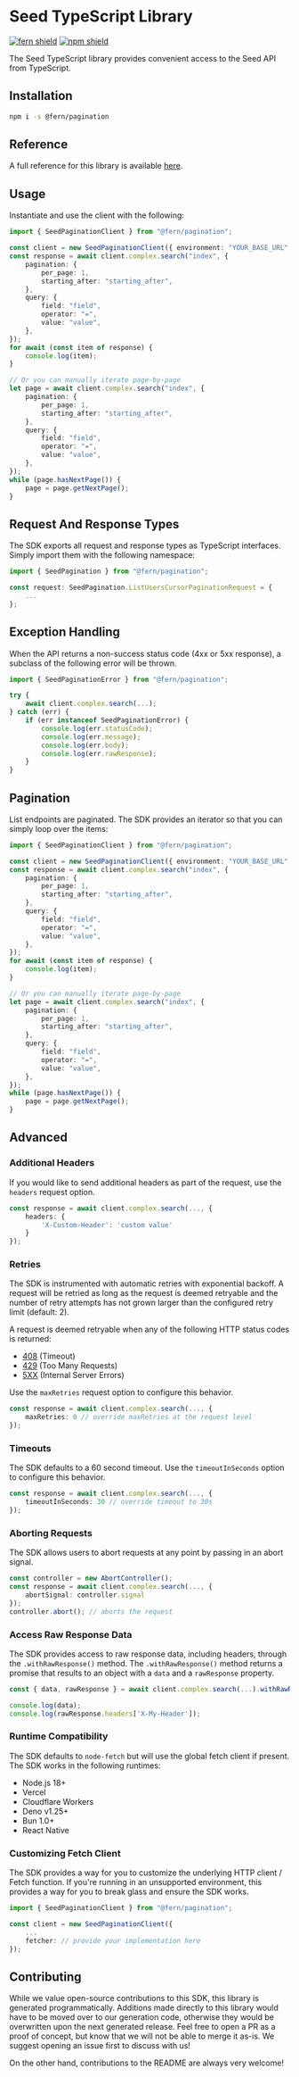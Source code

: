 # Seed TypeScript Library

[![fern shield](https://img.shields.io/badge/%F0%9F%8C%BF-Built%20with%20Fern-brightgreen)](https://buildwithfern.com?utm_source=github&utm_medium=github&utm_campaign=readme&utm_source=Seed%2FTypeScript)
[![npm shield](https://img.shields.io/npm/v/@fern/pagination)](https://www.npmjs.com/package/@fern/pagination)

The Seed TypeScript library provides convenient access to the Seed API from TypeScript.

## Installation

```sh
npm i -s @fern/pagination
```

## Reference

A full reference for this library is available [here](./reference.md).

## Usage

Instantiate and use the client with the following:

```typescript
import { SeedPaginationClient } from "@fern/pagination";

const client = new SeedPaginationClient({ environment: "YOUR_BASE_URL", token: "YOUR_TOKEN" });
const response = await client.complex.search("index", {
    pagination: {
        per_page: 1,
        starting_after: "starting_after",
    },
    query: {
        field: "field",
        operator: "=",
        value: "value",
    },
});
for await (const item of response) {
    console.log(item);
}

// Or you can manually iterate page-by-page
let page = await client.complex.search("index", {
    pagination: {
        per_page: 1,
        starting_after: "starting_after",
    },
    query: {
        field: "field",
        operator: "=",
        value: "value",
    },
});
while (page.hasNextPage()) {
    page = page.getNextPage();
}
```

## Request And Response Types

The SDK exports all request and response types as TypeScript interfaces. Simply import them with the
following namespace:

```typescript
import { SeedPagination } from "@fern/pagination";

const request: SeedPagination.ListUsersCursorPaginationRequest = {
    ...
};
```

## Exception Handling

When the API returns a non-success status code (4xx or 5xx response), a subclass of the following error
will be thrown.

```typescript
import { SeedPaginationError } from "@fern/pagination";

try {
    await client.complex.search(...);
} catch (err) {
    if (err instanceof SeedPaginationError) {
        console.log(err.statusCode);
        console.log(err.message);
        console.log(err.body);
        console.log(err.rawResponse);
    }
}
```

## Pagination

List endpoints are paginated. The SDK provides an iterator so that you can simply loop over the items:

```typescript
import { SeedPaginationClient } from "@fern/pagination";

const client = new SeedPaginationClient({ environment: "YOUR_BASE_URL", token: "YOUR_TOKEN" });
const response = await client.complex.search("index", {
    pagination: {
        per_page: 1,
        starting_after: "starting_after",
    },
    query: {
        field: "field",
        operator: "=",
        value: "value",
    },
});
for await (const item of response) {
    console.log(item);
}

// Or you can manually iterate page-by-page
let page = await client.complex.search("index", {
    pagination: {
        per_page: 1,
        starting_after: "starting_after",
    },
    query: {
        field: "field",
        operator: "=",
        value: "value",
    },
});
while (page.hasNextPage()) {
    page = page.getNextPage();
}
```

## Advanced

### Additional Headers

If you would like to send additional headers as part of the request, use the `headers` request option.

```typescript
const response = await client.complex.search(..., {
    headers: {
        'X-Custom-Header': 'custom value'
    }
});
```

### Retries

The SDK is instrumented with automatic retries with exponential backoff. A request will be retried as long
as the request is deemed retryable and the number of retry attempts has not grown larger than the configured
retry limit (default: 2).

A request is deemed retryable when any of the following HTTP status codes is returned:

- [408](https://developer.mozilla.org/en-US/docs/Web/HTTP/Status/408) (Timeout)
- [429](https://developer.mozilla.org/en-US/docs/Web/HTTP/Status/429) (Too Many Requests)
- [5XX](https://developer.mozilla.org/en-US/docs/Web/HTTP/Status/500) (Internal Server Errors)

Use the `maxRetries` request option to configure this behavior.

```typescript
const response = await client.complex.search(..., {
    maxRetries: 0 // override maxRetries at the request level
});
```

### Timeouts

The SDK defaults to a 60 second timeout. Use the `timeoutInSeconds` option to configure this behavior.

```typescript
const response = await client.complex.search(..., {
    timeoutInSeconds: 30 // override timeout to 30s
});
```

### Aborting Requests

The SDK allows users to abort requests at any point by passing in an abort signal.

```typescript
const controller = new AbortController();
const response = await client.complex.search(..., {
    abortSignal: controller.signal
});
controller.abort(); // aborts the request
```

### Access Raw Response Data

The SDK provides access to raw response data, including headers, through the `.withRawResponse()` method.
The `.withRawResponse()` method returns a promise that results to an object with a `data` and a `rawResponse` property.

```typescript
const { data, rawResponse } = await client.complex.search(...).withRawResponse();

console.log(data);
console.log(rawResponse.headers['X-My-Header']);
```

### Runtime Compatibility

The SDK defaults to `node-fetch` but will use the global fetch client if present. The SDK works in the following
runtimes:

- Node.js 18+
- Vercel
- Cloudflare Workers
- Deno v1.25+
- Bun 1.0+
- React Native

### Customizing Fetch Client

The SDK provides a way for you to customize the underlying HTTP client / Fetch function. If you're running in an
unsupported environment, this provides a way for you to break glass and ensure the SDK works.

```typescript
import { SeedPaginationClient } from "@fern/pagination";

const client = new SeedPaginationClient({
    ...
    fetcher: // provide your implementation here
});
```

## Contributing

While we value open-source contributions to this SDK, this library is generated programmatically.
Additions made directly to this library would have to be moved over to our generation code,
otherwise they would be overwritten upon the next generated release. Feel free to open a PR as
a proof of concept, but know that we will not be able to merge it as-is. We suggest opening
an issue first to discuss with us!

On the other hand, contributions to the README are always very welcome!
